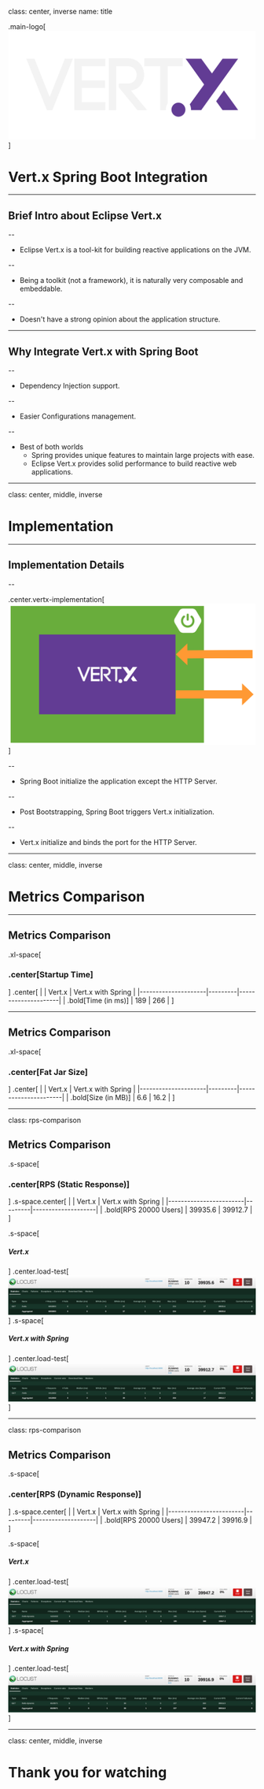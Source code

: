 class: center, inverse
name: title

.main-logo[![Vert.x Logo](./assets/vert_x_logo.svg)]

# Vert.x Spring Boot Integration

---

## Brief Intro about Eclipse Vert.x

--

* Eclipse Vert.x is a tool-kit for building reactive applications on the JVM.

--

* Being a toolkit (not a framework), it is naturally very composable and embeddable.

--

* Doesn't have a strong opinion about the application structure.

---

## Why Integrate Vert.x with Spring Boot

--

* Dependency Injection support.

--

* Easier Configurations management.

--

* Best of both worlds
    * Spring provides unique features to maintain large projects with ease.
    * Eclipse Vert.x provides solid performance to build reactive web applications.

---

class: center, middle, inverse

# Implementation

[//]: <> (TODO: Add Youtube Link)

---

## Implementation Details

--

.center.vertx-implementation[![Vert.x Implementation](./assets/implementation.svg)]

--

* Spring Boot initialize the application except the HTTP Server.

--

* Post Bootstrapping, Spring Boot triggers Vert.x initialization.

--

* Vert.x initialize and binds the port for the HTTP Server.

---

class: center, middle, inverse

# Metrics Comparison

---

## Metrics Comparison

.xl-space[

### .center[Startup Time]

]
.center[
| | Vert.x | Vert.x with Spring |
|---------------------|---------|---------------------|
| .bold[Time (in ms)] | 189 | 266 |
]

---

## Metrics Comparison

.xl-space[

### .center[Fat Jar Size]

]
.center[
| | Vert.x | Vert.x with Spring |
|---------------------|---------|----------------------|
| .bold[Size (in MB)] | 6.6 | 16.2 |
]

---

class: rps-comparison

## Metrics Comparison

.s-space[

### .center[RPS (Static Response)]

]
.s-space.center[
| | Vert.x | Vert.x with Spring |
|------------------------|---------|--------------------|
| .bold[RPS 20000 Users] | 39935.6 | 39912.7 |
]

.s-space[

##### Vert.x

]
.center.load-test[![Vert.x Vanilla Hello](./assets/vertx_vanilla_hello.png)]
.s-space[

##### Vert.x with Spring

]
.center.load-test[![Spring Vert.x Hello](./assets/spring_vertx_hello.png)]

---

class: rps-comparison

## Metrics Comparison

.s-space[

### .center[RPS (Dynamic Response)]

]
.s-space.center[
| | Vert.x | Vert.x with Spring |
|------------------------|---------|--------------------|
| .bold[RPS 20000 Users] | 39947.2 | 39916.9 |
]

.s-space[

##### Vert.x

]
.center.load-test[![Vert.x Vanilla Hello Dynamic](./assets/vertx_vanilla_hello_dynamic.png)]
.s-space[

##### Vert.x with Spring

]
.center.load-test[![Spring Vert.x Hello Dynamic](./assets/spring_vertx_hello_dynamic.png)]

---

class: center, middle, inverse

# Thank you for watching

[//]: <> (TODO: Add Youtube Link)
